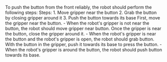 To push the button from the front reliably, the robot should perform the following steps:
    Steps:  1. Move gripper near the button  2. Grab the button by closing gripper around it  3. Push the button towards its base
    First, move the gripper near the button.
    - When the robot's gripper is not near the button, the robot should move gripper near button.
    Once the gripper is near the button, close the gripper around it.
    - When the robot's gripper is near the button and the robot's gripper is open, the robot should grab button.
    With the button in the gripper, push it towards its base to press the button.
    - When the robot's gripper is around the button, the robot should push button towards its base.
